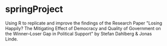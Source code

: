 # springProject

Using R to replicate and improve the findings of the Research Paper "Losing Happily? The Mitigating Effect of Democracy and Quality of Government on the Winner–Loser Gap in Political Support" by Stefan Dahlberg & Jonas Linde.
